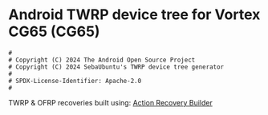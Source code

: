 # Android TWRP device tree for Vortex CG65 (CG65)

```
#
# Copyright (C) 2024 The Android Open Source Project
# Copyright (C) 2024 SebaUbuntu's TWRP device tree generator
#
# SPDX-License-Identifier: Apache-2.0
#
```

TWRP & OFRP recoveries built using: [Action Recovery Builder](https://github.com/1ndevelopment/Action-Recovery-Builder)